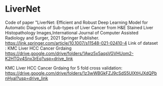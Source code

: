 # LiverNet
Code of  paper "LiverNet: Efficient and Robust Deep Learning Model for Automatic Diagnosis of Sub-types of Liver Cancer from  H&E Stained Liver Histopathology Images,International Journal of Computer Assisted Radiology and Surger, 2021 Springer Publisher.
https://link.springer.com/article/10.1007/s11548-021-02410-4
Link of dataset : KMC Liver HCC Cancer Grdaing
https://drive.google.com/drive/folders/1Awz5x5aqsVGVHUom2-K2HTGv4Snx3rEq?usp=drive_link

KMC Liver HCC Cancer Grdaing for 5 fold cross validation: 
https://drive.google.com/drive/folders/1z3wWBGkFZJ9cSdS5UlXtHJXdQPbnHyaI?usp=drive_link
